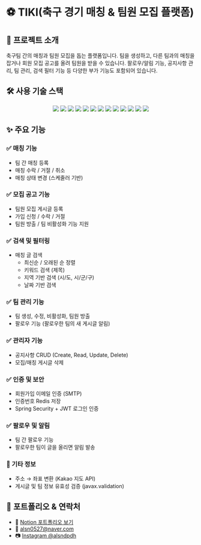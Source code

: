 # ⚽ TIKI(축구 경기 매칭 & 팀원 모집 플랫폼)

## 📌 프로젝트 소개

축구팀 간의 매칭과 팀원 모집을 돕는 플랫폼입니다. 팀을 생성하고, 다른 팀과의 매칭을 잡거나 회원 모집 공고를 올려 팀원을 받을 수 있습니다. 팔로우/알림 기능, 공지사항 관리, 팀 관리, 검색 필터 기능 등 다양한 부가 기능도 포함되어 있습니다.

## 🛠 사용 기술 스택

<div align="center">
  <img src="https://img.shields.io/badge/Java-007396?style=flat&logo=Java&logoColor=white"/>
  <img src="https://img.shields.io/badge/Spring Boot-6DB33F?style=flat&logo=spring&logoColor=white"/>
  <img src="https://img.shields.io/badge/Spring Security-6DB33F?style=flat&logo=spring&logoColor=white"/>
  <img src="https://img.shields.io/badge/JPA-007396?style=flat&logo=Hibernate&logoColor=white"/>
  <img src="https://img.shields.io/badge/QueryDSL-000000?style=flat&logoColor=white"/>
  <img src="https://img.shields.io/badge/MySQL-4479A1?style=flat&logo=MySQL&logoColor=white"/>
  <img src="https://img.shields.io/badge/Redis-DC382D?style=flat&logo=Redis&logoColor=white"/>
  <img src="https://img.shields.io/badge/Docker-2496ED?style=flat&logo=Docker&logoColor=white"/>
  <img src="https://img.shields.io/badge/Git-F05032?style=flat&logo=Git&logoColor=white"/>
  <img src="https://img.shields.io/badge/Swagger-85EA2D?style=flat&logo=Swagger&logoColor=black"/>
  <img src="https://img.shields.io/badge/Flyway-CC0200?style=flat&logo=Flyway&logoColor=white"/>
  <img src="https://img.shields.io/badge/SMTP-258FFA?style=flat&logo=Mail.Ru&logoColor=white"/>
  <img src="https://img.shields.io/badge/Kakao%20Map-FFCD00?style=flat&logo=Kakao&logoColor=black"/>
</div>

## ✨ 주요 기능

### ✅ 매칭 기능

* 팀 간 매칭 등록
* 매칭 수락 / 거절 / 취소
* 매칭 상태 변경 (스케줄러 기반)

### ✅ 모집 공고 기능

* 팀원 모집 게시글 등록
* 가입 신청 / 수락 / 거절
* 팀원 방출 / 팀 비활성화 기능 지원

### ✅ 검색 및 필터링

* 매칭 글 검색
  * 최신순 / 오래된 순 정렬
  * 키워드 검색 (제목)
  * 지역 기반 검색 (시/도, 시/군/구)
  * 날짜 기반 검색

### ✅ 팀 관리 기능

* 팀 생성, 수정, 비활성화, 팀원 방출
* 팔로우 기능 (팔로우한 팀의 새 게시글 알림)

### ✅ 관리자 기능

* 공지사항 CRUD (Create, Read, Update, Delete)
* 모집/매칭 게시글 삭제

### ✅ 인증 및 보안

* 회원가입 이메일 인증 (SMTP)
* 인증번호 Redis 저장
* Spring Security + JWT 로그인 인증

### ✅ 팔로우 및 알림

* 팀 간 팔로우 기능
* 팔로우한 팀이 글을 올리면 알림 발송

### 🔗 기타 정보

* 주소 → 좌표 변환 (Kakao 지도 API)
* 게시글 및 팀 정보 유효성 검증 (javax.validation)



## 📎 포트폴리오 & 연락처

* 📄 [Notion 포트폴리오 보기](https://www.notion.so/f51c5fa1ceab478a91c406262c8e7f9e)
* 📧 [alsn0527@naver.com](mailto:alsn0527@naver.com)
* 📷 [Instagram @alsndpdh](https://www.instagram.com/alsndpdh)
